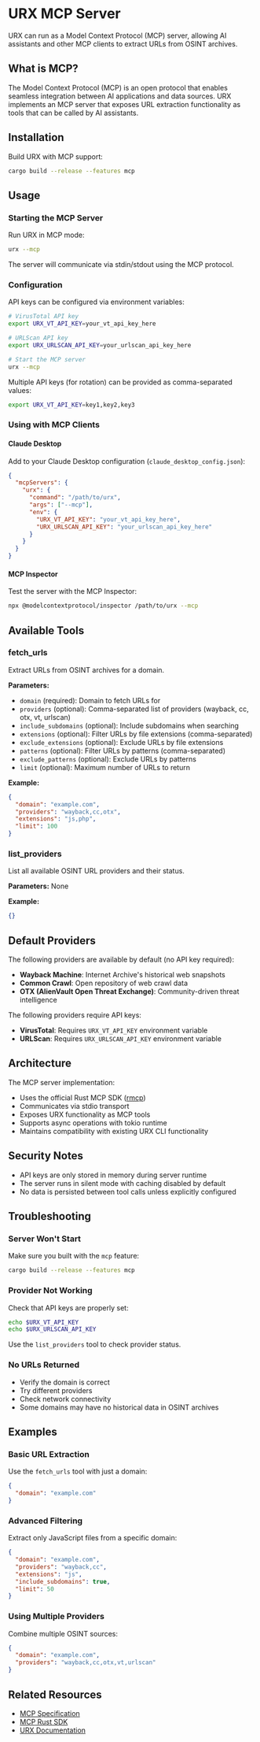 # URX MCP Server

URX can run as a Model Context Protocol (MCP) server, allowing AI assistants and other MCP clients to extract URLs from OSINT archives.

## What is MCP?

The Model Context Protocol (MCP) is an open protocol that enables seamless integration between AI applications and data sources. URX implements an MCP server that exposes URL extraction functionality as tools that can be called by AI assistants.

## Installation

Build URX with MCP support:

```bash
cargo build --release --features mcp
```

## Usage

### Starting the MCP Server

Run URX in MCP mode:

```bash
urx --mcp
```

The server will communicate via stdin/stdout using the MCP protocol.

### Configuration

API keys can be configured via environment variables:

```bash
# VirusTotal API key
export URX_VT_API_KEY=your_vt_api_key_here

# URLScan API key
export URX_URLSCAN_API_KEY=your_urlscan_api_key_here

# Start the MCP server
urx --mcp
```

Multiple API keys (for rotation) can be provided as comma-separated values:

```bash
export URX_VT_API_KEY=key1,key2,key3
```

### Using with MCP Clients

#### Claude Desktop

Add to your Claude Desktop configuration (`claude_desktop_config.json`):

```json
{
  "mcpServers": {
    "urx": {
      "command": "/path/to/urx",
      "args": ["--mcp"],
      "env": {
        "URX_VT_API_KEY": "your_vt_api_key_here",
        "URX_URLSCAN_API_KEY": "your_urlscan_api_key_here"
      }
    }
  }
}
```

#### MCP Inspector

Test the server with the MCP Inspector:

```bash
npx @modelcontextprotocol/inspector /path/to/urx --mcp
```

## Available Tools

### fetch_urls

Extract URLs from OSINT archives for a domain.

**Parameters:**
- `domain` (required): Domain to fetch URLs for
- `providers` (optional): Comma-separated list of providers (wayback, cc, otx, vt, urlscan)
- `include_subdomains` (optional): Include subdomains when searching
- `extensions` (optional): Filter URLs by file extensions (comma-separated)
- `exclude_extensions` (optional): Exclude URLs by file extensions
- `patterns` (optional): Filter URLs by patterns (comma-separated)
- `exclude_patterns` (optional): Exclude URLs by patterns
- `limit` (optional): Maximum number of URLs to return

**Example:**
```json
{
  "domain": "example.com",
  "providers": "wayback,cc,otx",
  "extensions": "js,php",
  "limit": 100
}
```

### list_providers

List all available OSINT URL providers and their status.

**Parameters:** None

**Example:**
```json
{}
```

## Default Providers

The following providers are available by default (no API key required):
- **Wayback Machine**: Internet Archive's historical web snapshots
- **Common Crawl**: Open repository of web crawl data
- **OTX (AlienVault Open Threat Exchange)**: Community-driven threat intelligence

The following providers require API keys:
- **VirusTotal**: Requires `URX_VT_API_KEY` environment variable
- **URLScan**: Requires `URX_URLSCAN_API_KEY` environment variable

## Architecture

The MCP server implementation:
- Uses the official Rust MCP SDK ([rmcp](https://github.com/modelcontextprotocol/rust-sdk))
- Communicates via stdio transport
- Exposes URX functionality as MCP tools
- Supports async operations with tokio runtime
- Maintains compatibility with existing URX CLI functionality

## Security Notes

- API keys are only stored in memory during server runtime
- The server runs in silent mode with caching disabled by default
- No data is persisted between tool calls unless explicitly configured

## Troubleshooting

### Server Won't Start

Make sure you built with the `mcp` feature:
```bash
cargo build --release --features mcp
```

### Provider Not Working

Check that API keys are properly set:
```bash
echo $URX_VT_API_KEY
echo $URX_URLSCAN_API_KEY
```

Use the `list_providers` tool to check provider status.

### No URLs Returned

- Verify the domain is correct
- Try different providers
- Check network connectivity
- Some domains may have no historical data in OSINT archives

## Examples

### Basic URL Extraction

Use the `fetch_urls` tool with just a domain:
```json
{
  "domain": "example.com"
}
```

### Advanced Filtering

Extract only JavaScript files from a specific domain:
```json
{
  "domain": "example.com",
  "providers": "wayback,cc",
  "extensions": "js",
  "include_subdomains": true,
  "limit": 50
}
```

### Using Multiple Providers

Combine multiple OSINT sources:
```json
{
  "domain": "example.com",
  "providers": "wayback,cc,otx,vt,urlscan"
}
```

## Related Resources

- [MCP Specification](https://spec.modelcontextprotocol.io/)
- [MCP Rust SDK](https://github.com/modelcontextprotocol/rust-sdk)
- [URX Documentation](https://github.com/hahwul/urx)
